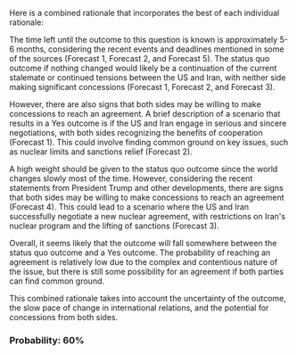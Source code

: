 Here is a combined rationale that incorporates the best of each individual rationale:

The time left until the outcome to this question is known is approximately 5-6 months, considering the recent events and deadlines mentioned in some of the sources (Forecast 1, Forecast 2, and Forecast 5). The status quo outcome if nothing changed would likely be a continuation of the current stalemate or continued tensions between the US and Iran, with neither side making significant concessions (Forecast 1, Forecast 2, and Forecast 3).

However, there are also signs that both sides may be willing to make concessions to reach an agreement. A brief description of a scenario that results in a Yes outcome is if the US and Iran engage in serious and sincere negotiations, with both sides recognizing the benefits of cooperation (Forecast 1). This could involve finding common ground on key issues, such as nuclear limits and sanctions relief (Forecast 2).

A high weight should be given to the status quo outcome since the world changes slowly most of the time. However, considering the recent statements from President Trump and other developments, there are signs that both sides may be willing to make concessions to reach an agreement (Forecast 4). This could lead to a scenario where the US and Iran successfully negotiate a new nuclear agreement, with restrictions on Iran's nuclear program and the lifting of sanctions (Forecast 3).

Overall, it seems likely that the outcome will fall somewhere between the status quo outcome and a Yes outcome. The probability of reaching an agreement is relatively low due to the complex and contentious nature of the issue, but there is still some possibility for an agreement if both parties can find common ground.

This combined rationale takes into account the uncertainty of the outcome, the slow pace of change in international relations, and the potential for concessions from both sides.

### Probability: 60%